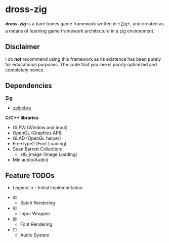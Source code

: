 # **dross-zig** 
_**dross-zig**_ is a bare bones game framework written in :zap:[Zig](https://github.com/ziglang/zig):zap:, and created as a means of learning game framework architecture in a zig environment.

## **Disclaimer** 
I do **_not_** recommend using this framework as its existence has been purely for educational purposes. The code that you see is poorly optimized and completely novice. 

## Dependencies
**Zig**:
- [zalgebra](https://github.com/kooparse/zalgebra)

**C/C++ libraries**:
- GLFW (Window and input)
- OpenGL (Graphics API)
- GLAD (OpenGL helper)
- FreeType2 (Font Loading)
- Sean Barrett Collection: 
	- stb_image (Image Loading)
- Miniaudio(Audio)

## Feature TODOs
- Legend: x - Initial Implementation
- [x] - Batch Rendering
- [x] - Input Wrapper
- [x] - Font Rendering
- [ ] - Audio System


